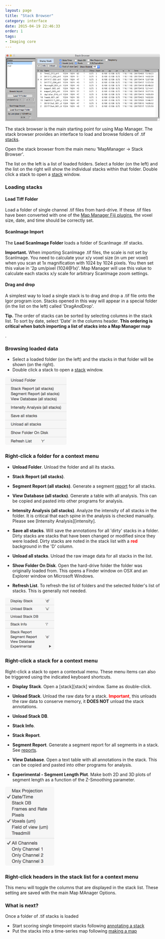 ```yaml
---
layout: page
title: "Stack Browser"
category: interface
date: 2015-04-19 22:46:33
order: 1
tags:
- Imaging core
---
```


<IMG class="img-float-left" SRC="images/mm3/stack-browser.png" WIDTH="800">

<div class="print-page-break"></div>

 
The stack browser is the main starting point for using Map Manager. The stack browser provides an interface to load and browse folders of .tif [stacks][3].

Open the stack browser from the main menu 'MapManager &rarr; Stack Browser'.

The list on the left is a list of loaded folders. Select a folder (on the left) and the list on the right will show the individual stacks within that folder. Double click a stack to open a [stack][3] window.

### Loading stacks

#### Load Tiff Folder

Load a folder of single channel .tif files from hard-drive. If these .tif files have been converted with one of the [Map Manager Fiji plugins][10], the voxel size, date, and time should be correctly set.

#### ScanImage Import

The **Load ScanImage Folder** loads a folder of ScanImage .tif stacks.

<p class="important"><B>Important.</B> When importing ScanImage .tif files, the scale is not set by ScanImage. You need to calculate your x/y voxel size (in um per voxel) when you scan at 1x magnification with 1024 by 1024 pixels. You then set this value in '2p um/pixel (1024@1x)'. Map Manager will use this value to calculate each stacks x/y scale for arbitrary ScanImage zoom settings.</p>


#### Drag and drop

A simplest way to load a single stack is to drag and drop a .tif file onto the Igor program icon. Stacks opened in this way will appear in a special folder (in the list on the left) called 'DragAndDrop'.

<p class="tip"><B>Tip.</B> The order of stacks can be sorted by selecting columns in the stack list. To sort by date, select 'Date' in the columns header. <b>This ordering is critical when batch importing a list of stacks into a Map Manager map</B></p>. 

### Browsing loaded data

 - Select a loaded folder (on the left) and the stacks in that folder will be shown (on the right).
 - Double click a stack to open a [stack][3] window.



<IMG class="img-float-right" SRC="images/mm3/stack-browser/stack-browser-right-click-folder.png" WIDTH="200">

### Right-click a folder for a context menu


 - **Unload Folder**. Unload the folder and all its stacks.

 - **Stack Report (all stacks)**.

 - **Segment Report (all stacks)**. Generate a segment [report][reports] for all stacks.

 - **View Database (all stacks)**. Generate a table with all analysis. This can be copied and pasted into other programs for analysis.

 - **Intensity Analysis (all stacks)**. Analyze the intensity of all stacks in the folder. It is critical that each spine in the analysis is checked manually. Please see [Intensity Analysis][intensity].

 - **Save all stacks**. Will save the annotations for all 'dirty' stacks in a folder. Dirty stacks are stacks that have been changed or modified since they were loaded. Dirty stacks are noted in the stack list with a <font color="red"><strong>red</strong></font> background in the 'D' column.

 - **Unload all stacks**. Unload the raw image data for all stacks in the list.
 
 - **Show Folder On Disk**. Open the hard-drive folder the folder was originally loaded from. This opens a Finder window on OSX and an Explorer window on Microsoft Windows.

 - **Refresh List**. To refresh the list of folders and the selected folder's list of stacks. This is generally not needed.

<div class="print-page-break"></div>


<IMG class="img-float-right" SRC="images/mm3/stack-browser/sb-right-click-stack.png" WIDTH="160">

### Right-click a stack for a context menu

Right-click a stack to open a contextual menu. These menu items can also be triggered using the indicated keyboard shortcuts.

 - **Display Stack**. Open a [stack][stack] window. Same as double-click.

 - **Unload Stack**. Unload the raw data for a stack. <font color="red"><strong>Important</strong></font>, this unloads the raw data to conserve memory, it **DOES NOT** unload the stack annotations.

 - **Unload Stack DB**.

 - **Stack Info**.

 - **Stack Report**.

 - **Segment Report**. Generate a segment report for all segments in a stack. See [reports][reports].

 - **View Database**. Open a text table with all annotations in the stack. This can be copied and pasted into other programs for analysis.

 - **Experimental - Segment Length Plot**. Make both 2D and 3D plots of segment length as a function of the Z-Smoothing parameter.

<div class="print-page-break"></div>


<IMG class="img-float-right" SRC="images/mm3/stack-browser/sb-right-click-header.png" WIDTH="160">

### Right-click headers in the stack list for a context menu

This menu will toggle the columns that are displayed in the stack list. These setting are saved with the main Map MAnager Options.

<div class="print-page-break"></div>

### What is next?

Once a folder of .tif stacks is loaded

 - Start scoring single timepoint stacks following [annotating a stack][8]
 - Put the stacks into a time-series map following [making a map][9]


[1]: stack-browser
[2]: http://www.robertcudmore.org/maptracker/v2/stack-browser/
[3]: stack
[4]: map-plot
[5]: https://github.com/cudmore/bob-fiji-plugins
[6]: spine-dynamics
[reports]: reports
[8]: annotating-a-stack
[9]: making-a-map
[10]: fiji-plugins
